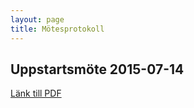 ```yaml
---
layout: page
title: Mötesprotokoll
---
```


## Uppstartsmöte 2015-07-14
[Länk till PDF](https://drive.google.com/file/d/0B-kX7UrQSKN8cUFodGpnVGM4clU/view?usp=sharing)
